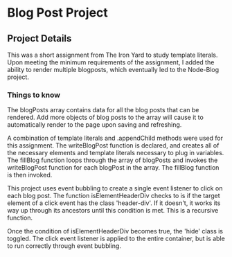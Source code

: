 # Blog Post Project

## Project Details

This was a short assignment from The Iron Yard to study template literals. Upon meeting the minimum requirements of the assignment, I added the ability to render multiple blogposts, which eventually led to the Node-Blog project.

### Things to know

The blogPosts array contains data for all the blog posts that can be rendered. Add more objects of blog posts to the array will cause it to automatically render to the page upon saving and refreshing.

A combination of template literals and .appendChild methods were used for this assignment. The writeBlogPost function is declared, and creates all of the necessary elements and template literals necessary to plug in variables. The fillBlog function loops through the array of blogPosts and invokes the writeBlogPost function for each blogPost in the array. The fillBlog function is then invoked.

This project uses event bubbling to create a single event listener to click on each blog post. The function isElementHeaderDiv checks to is if the target element of a click event has the class 'header-div'. If it doesn't, it works its way up through its ancestors until this condition is met. This is a recursive function.

Once the condition of isElementHeaderDiv becomes true, the 'hide' class is toggled. The click event listener is applied to the entire container, but is able to run correctly through event bubbling.
